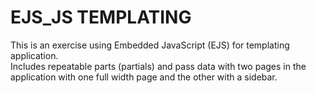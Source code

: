 # EJS_JS TEMPLATING


This is an exercise using Embedded JavaScript (EJS) for templating application.  
Includes repeatable parts (partials) and pass data with two pages in the application 
with one full width page and the other with a sidebar.
